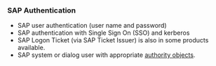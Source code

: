 ### SAP Authentication
- SAP user authentication (user name and password)
- SAP authentication with Single Sign On (SSO) and kerberos
- SAP Logon Ticket (via SAP Ticket Issuer) is also in some products available.
- SAP system or dialog user with appropriate [authority objects](https://kb.theobald-software.com/sap/authority-objects---sap-user-rights).
